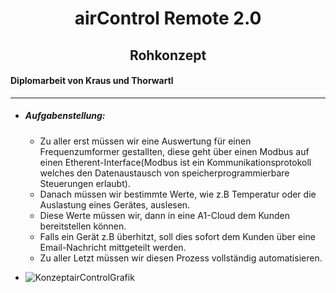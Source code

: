 

<div style="text-align:center"><h1>airControl Remote 2.0</h1></div>

<div style="text-align:center"><h2> Rohkonzept</h2></div>

#### Diplomarbeit von Kraus und Thorwartl

---

- ##### Aufgabenstellung: 

  - Zu aller erst müssen wir eine Auswertung für einen Frequenzumformer gestallten, diese geht über einen Modbus auf einen Etherent-Interface(Modbus ist ein Kommunikationsprotokoll welches den Datenaustausch von speicherprogrammierbare Steuerungen erlaubt).
  - Danach müssen wir bestimmte Werte, wie z.B Temperatur oder die Auslastung eines Gerätes, auslesen.
  - Diese Werte müssen wir, dann in eine A1-Cloud dem Kunden bereitstellen können.
  - Falls ein Gerät z.B überhitzt, soll dies sofort dem Kunden über eine Email-Nachricht mittgeteilt werden.
  - Zu aller Letzt müssen wir diesen Prozess vollständig automatisieren.

- ![KonzeptairControlGrafik](C:\Users\ichbi\OneDrive\Desktop\Schule\KonzeptairControlGrafik.png)



